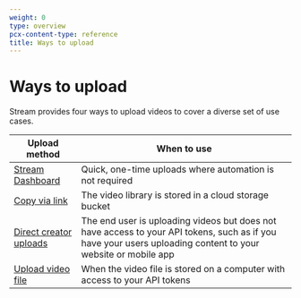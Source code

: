 ```yaml
---
weight: 0
type: overview
pcx-content-type: reference
title: Ways to upload
---
```


# Ways to upload

Stream provides four ways to upload videos to cover a diverse set of use cases.

<TableWrap>

| Upload method                                                              | When to use                                                                                                                                                  |
| -------------------------------------------------------------------------- | ------------------------------------------------------------------------------------------------------------------------------------------------------------ |
| [Stream Dashboard](https://dash.cloudflare.com?to=/:account/stream)        | Quick, one-time uploads where automation is not required                                                                                                     |
| [Copy via link](/stream/uploading-videos/upload-via-link/)                 | The video library is stored in a cloud storage bucket                                                                                                        |
| [Direct creator uploads](/stream/uploading-videos/direct-creator-uploads/) | The end user is uploading videos but does not have access to your API tokens, such as if you have your users uploading content to your website or mobile app |
| [Upload video file](/stream/uploading-videos/upload-video-file/)           | When the video file is stored on a computer with access to your API tokens                                                                                   |

</TableWrap>
